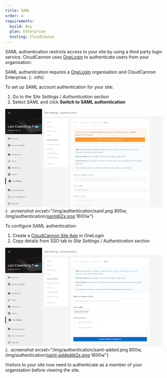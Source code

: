 ```yaml
---
title: SAML
order: 4
requirements:
  build: Any
  plan: Enterprise
  hosting: CloudCannon
---
```


SAML authentication restricts access to your site by using a third party login service. CloudCannon uses [OneLogin](https://www.onelogin.com/connector/cloudcannonsite-single-sign-on) to authenticate users from your organisation.

SAML authentication requires a [OneLogin](https://www.onelogin.com/connector/cloudcannonsite-single-sign-on) organisation and CloudCannon Enterprise.
{: .info}

To set up SAML account authentication for your site:

1. Go to the *Site Settings* / *Authentication* section
2. Select *SAML* and click **Switch to SAML authentication**

![SAML authentication](/img/authentication/saml.png){: .screenshot srcset="/img/authentication/saml.png 800w, /img/authentication/saml@2x.png 1600w"}

To configure SAML authentication:

1. Create a [CloudCannon Site App](https://www.onelogin.com/connector/cloudcannonsite-single-sign-on) in OneLogin
2. Copy details from SSO tab to *Site Settings* / *Authentication* section

![Adding SAML configuration](/img/authentication/saml-added.png){: .screenshot srcset="/img/authentication/saml-added.png 800w, /img/authentication/saml-added@2x.png 1600w"}

Visitors to your site now need to authenticate as a member of your organisation before viewing the site.
